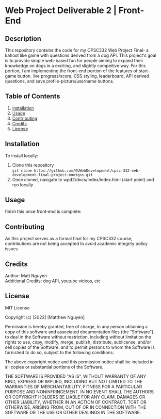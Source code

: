 # Web Project Deliverable 2 | Front-End 

## Description
This repository contains the code for my CPSC332 Web Project Final- a kahoot like game with questions derived from a dog API. This project's goal is to provide
simple web-based fun for people aiming to expand their knowkedge on dogs in a exciting, and slightly compeitive way. For this portion, I am implementing the 
front-end portion of the features of start-game button, live progress/score, CSS styling, leaderboard, API derived questions, and save profile-picture/username buttons.

## Table of Contents
1. [Installation](#installation)
2. [Usage](#usage)
3. [Contributing](#contributing)
4. [Credits](#credits)
5. [License](#license)

## Installation
To install locally: 
1. Clone this repository  
`git clone https://github.com/GUWebDevelopment/cpsc-332-web-development-final-project-mootqns.git`  
2. Once cloned, navigate to wpd2/docs/index/index.html (start point) and run locally

## Usage
finish this once front-end is complete:  

## Contributing
As this project serves as a formal final for my CPSC332 course, contributions are not being accepted to avoid academic integrity policy issues

## Credits
Author: Matt Nguyen  
Additional Credits: dog API, youtube videos, etc

## License 
MIT License  

Copyright (c) [2022] [Matthew Nguyen]  

Permission is hereby granted, free of charge, to any person obtaining a copy
of this software and associated documentation files (the "Software"), to deal
in the Software without restriction, including without limitation the rights
to use, copy, modify, merge, publish, distribute, sublicense, and/or sell
copies of the Software, and to permit persons to whom the Software is
furnished to do so, subject to the following conditions:  

The above copyright notice and this permission notice shall be included in all
copies or substantial portions of the Software.  

THE SOFTWARE IS PROVIDED "AS IS", WITHOUT WARRANTY OF ANY KIND, EXPRESS OR
IMPLIED, INCLUDING BUT NOT LIMITED TO THE WARRANTIES OF MERCHANTABILITY,
FITNESS FOR A PARTICULAR PURPOSE AND NONINFRINGEMENT. IN NO EVENT SHALL THE
AUTHORS OR COPYRIGHT HOLDERS BE LIABLE FOR ANY CLAIM, DAMAGES OR OTHER
LIABILITY, WHETHER IN AN ACTION OF CONTRACT, TORT OR OTHERWISE, ARISING FROM,
OUT OF OR IN CONNECTION WITH THE SOFTWARE OR THE USE OR OTHER DEALINGS IN THE
SOFTWARE.  